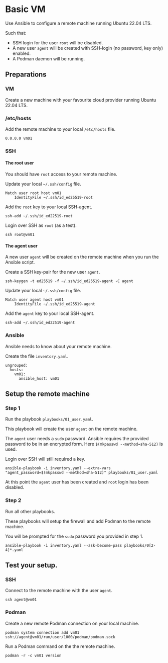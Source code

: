 # Basic VM

Use Ansible to configure a remote machine running Ubuntu 22.04 LTS.

Such that:

- SSH login for the user `root` will be disabled.
- A new user `agent` will be created with SSH-login (no password, key only) enabled.
- A Podman daemon will be running.

## Preparations

### VM

Create a new machine with your favourite cloud provider running Ubuntu 22.04 LTS.

### /etc/hosts

Add the remote machine to your local `/etc/hosts` file.

```
0.0.0.0 vm01
```

### SSH

#### The root user

You should have `root` access to your remote machine.

Update your local `~/.ssh/config` file.

```
Match user root host vm01
    IdentityFile ~/.ssh/id_ed25519-root
```

Add the `root` key to your local SSH-agent.

```
ssh-add ~/.ssh/id_ed22519-root
```

Login over SSH as `root` (as a test).

```
ssh root@vm01
```

#### The agent user

A new user `agent` will be created on the remote machine when you run the Ansible script.

Create a SSH key-pair for the new user `agent`.

```
ssh-keygen -t ed25519 -f ~/.ssh/id_ed25519-agent -C agent
```

Update your local `~/.ssh/config` file.

```
Match user agent host vm01
    IdentityFile ~/.ssh/id_ed25519-agent
```

Add the `agent` key to your local SSH-agent.

```
ssh-add ~/.ssh/id_ed22519-agent
```

### Ansible

Ansible needs to know about your remote machine.

Create the file `inventory.yaml`.

```
ungrouped:
  hosts:
    vm01:
      ansible_host: vm01
```

## Setup the remote machine

### Step 1

Run the playbook `playbooks/01_user.yaml`. 

This playbook will create the user `agent` on the remote machine.

The `agent` user needs a `sudo` password. Ansible requires the provided password to be in an encrypted form. Here `$(mkpasswd --method=sha-512)` is used.

Login over SSH will still required a key.

```
ansible-playbook -i inventory.yaml --extra-vars "agent_password=$(mkpasswd --method=sha-512)" playbooks/01_user.yaml
```

At this point the `agent` user has been created and `root` login has been disabled.

### Step 2

Run all other playbooks. 

These playbooks will setup the firewall and add Podman to the remote machine.

You will be prompted for the `sudo` password you provided in step 1.

```
ansible-playbook -i inventory.yaml --ask-become-pass playbooks/0[2-4]*.yaml
```

## Test your setup.

### SSH

Connect to the remote machine with the user `agent`.

```
ssh agent@vm01
```

### Podman

Create a new remote Podman connection on your local machine.

```
podman system connection add vm01 ssh://agent@vm01/run/user/1000/podman/podman.sock
```

Run a Podman command on the the remote machine.

```
podman -r -c vm01 version
```

